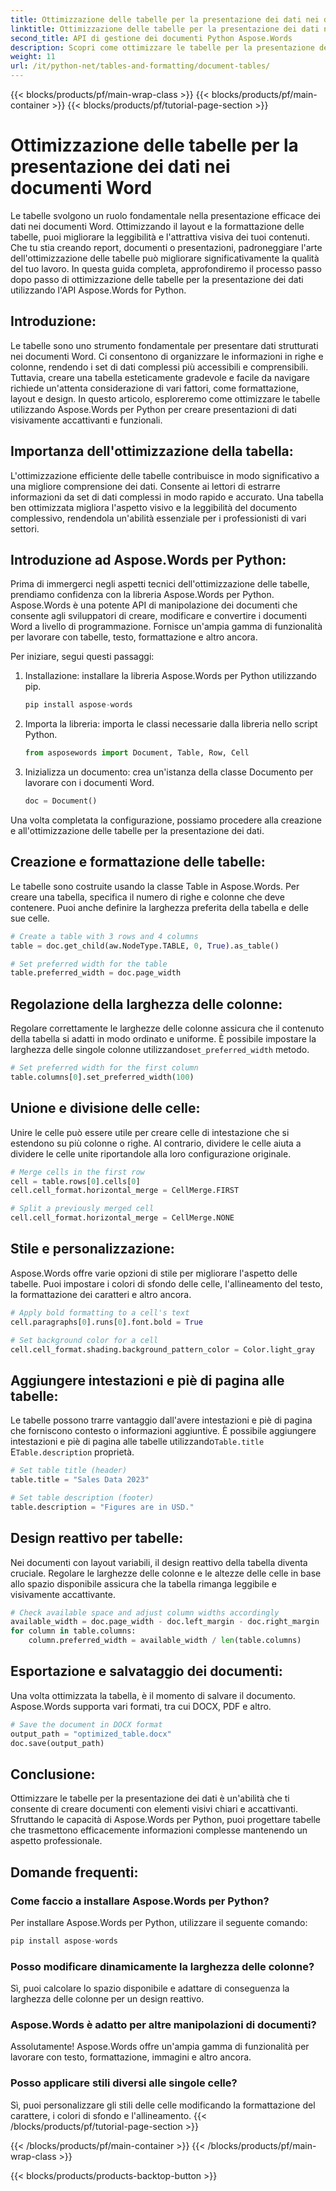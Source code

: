 ```yaml
---
title: Ottimizzazione delle tabelle per la presentazione dei dati nei documenti Word
linktitle: Ottimizzazione delle tabelle per la presentazione dei dati nei documenti Word
second_title: API di gestione dei documenti Python Aspose.Words
description: Scopri come ottimizzare le tabelle per la presentazione dei dati nei documenti Word usando Aspose.Words per Python. Migliora la leggibilità e l'attrattiva visiva con una guida passo-passo ed esempi di codice sorgente.
weight: 11
url: /it/python-net/tables-and-formatting/document-tables/
---
```


{{< blocks/products/pf/main-wrap-class >}}
{{< blocks/products/pf/main-container >}}
{{< blocks/products/pf/tutorial-page-section >}}

# Ottimizzazione delle tabelle per la presentazione dei dati nei documenti Word


Le tabelle svolgono un ruolo fondamentale nella presentazione efficace dei dati nei documenti Word. Ottimizzando il layout e la formattazione delle tabelle, puoi migliorare la leggibilità e l'attrattiva visiva dei tuoi contenuti. Che tu stia creando report, documenti o presentazioni, padroneggiare l'arte dell'ottimizzazione delle tabelle può migliorare significativamente la qualità del tuo lavoro. In questa guida completa, approfondiremo il processo passo dopo passo di ottimizzazione delle tabelle per la presentazione dei dati utilizzando l'API Aspose.Words for Python.

## Introduzione:

Le tabelle sono uno strumento fondamentale per presentare dati strutturati nei documenti Word. Ci consentono di organizzare le informazioni in righe e colonne, rendendo i set di dati complessi più accessibili e comprensibili. Tuttavia, creare una tabella esteticamente gradevole e facile da navigare richiede un'attenta considerazione di vari fattori, come formattazione, layout e design. In questo articolo, esploreremo come ottimizzare le tabelle utilizzando Aspose.Words per Python per creare presentazioni di dati visivamente accattivanti e funzionali.

## Importanza dell'ottimizzazione della tabella:

L'ottimizzazione efficiente delle tabelle contribuisce in modo significativo a una migliore comprensione dei dati. Consente ai lettori di estrarre informazioni da set di dati complessi in modo rapido e accurato. Una tabella ben ottimizzata migliora l'aspetto visivo e la leggibilità del documento complessivo, rendendola un'abilità essenziale per i professionisti di vari settori.

## Introduzione ad Aspose.Words per Python:

Prima di immergerci negli aspetti tecnici dell'ottimizzazione delle tabelle, prendiamo confidenza con la libreria Aspose.Words per Python. Aspose.Words è una potente API di manipolazione dei documenti che consente agli sviluppatori di creare, modificare e convertire i documenti Word a livello di programmazione. Fornisce un'ampia gamma di funzionalità per lavorare con tabelle, testo, formattazione e altro ancora.

Per iniziare, segui questi passaggi:

1. Installazione: installare la libreria Aspose.Words per Python utilizzando pip.
   
   ```python
   pip install aspose-words
   ```

2. Importa la libreria: importa le classi necessarie dalla libreria nello script Python.
   
   ```python
   from asposewords import Document, Table, Row, Cell
   ```

3. Inizializza un documento: crea un'istanza della classe Documento per lavorare con i documenti Word.
   
   ```python
   doc = Document()
   ```

Una volta completata la configurazione, possiamo procedere alla creazione e all'ottimizzazione delle tabelle per la presentazione dei dati.

## Creazione e formattazione delle tabelle:

Le tabelle sono costruite usando la classe Table in Aspose.Words. Per creare una tabella, specifica il numero di righe e colonne che deve contenere. Puoi anche definire la larghezza preferita della tabella e delle sue celle.

```python
# Create a table with 3 rows and 4 columns
table = doc.get_child(aw.NodeType.TABLE, 0, True).as_table()

# Set preferred width for the table
table.preferred_width = doc.page_width
```

## Regolazione della larghezza delle colonne:

 Regolare correttamente le larghezze delle colonne assicura che il contenuto della tabella si adatti in modo ordinato e uniforme. È possibile impostare la larghezza delle singole colonne utilizzando`set_preferred_width` metodo.

```python
# Set preferred width for the first column
table.columns[0].set_preferred_width(100)
```

## Unione e divisione delle celle:

Unire le celle può essere utile per creare celle di intestazione che si estendono su più colonne o righe. Al contrario, dividere le celle aiuta a dividere le celle unite riportandole alla loro configurazione originale.

```python
# Merge cells in the first row
cell = table.rows[0].cells[0]
cell.cell_format.horizontal_merge = CellMerge.FIRST

# Split a previously merged cell
cell.cell_format.horizontal_merge = CellMerge.NONE
```

## Stile e personalizzazione:

Aspose.Words offre varie opzioni di stile per migliorare l'aspetto delle tabelle. Puoi impostare i colori di sfondo delle celle, l'allineamento del testo, la formattazione dei caratteri e altro ancora.

```python
# Apply bold formatting to a cell's text
cell.paragraphs[0].runs[0].font.bold = True

# Set background color for a cell
cell.cell_format.shading.background_pattern_color = Color.light_gray
```

## Aggiungere intestazioni e piè di pagina alle tabelle:

 Le tabelle possono trarre vantaggio dall'avere intestazioni e piè di pagina che forniscono contesto o informazioni aggiuntive. È possibile aggiungere intestazioni e piè di pagina alle tabelle utilizzando`Table.title` E`Table.description` proprietà.

```python
# Set table title (header)
table.title = "Sales Data 2023"

# Set table description (footer)
table.description = "Figures are in USD."
```

## Design reattivo per tabelle:

Nei documenti con layout variabili, il design reattivo della tabella diventa cruciale. Regolare le larghezze delle colonne e le altezze delle celle in base allo spazio disponibile assicura che la tabella rimanga leggibile e visivamente accattivante.

```python
# Check available space and adjust column widths accordingly
available_width = doc.page_width - doc.left_margin - doc.right_margin
for column in table.columns:
    column.preferred_width = available_width / len(table.columns)
```

## Esportazione e salvataggio dei documenti:

Una volta ottimizzata la tabella, è il momento di salvare il documento. Aspose.Words supporta vari formati, tra cui DOCX, PDF e altro.

```python
# Save the document in DOCX format
output_path = "optimized_table.docx"
doc.save(output_path)
```

## Conclusione:

Ottimizzare le tabelle per la presentazione dei dati è un'abilità che ti consente di creare documenti con elementi visivi chiari e accattivanti. Sfruttando le capacità di Aspose.Words per Python, puoi progettare tabelle che trasmettono efficacemente informazioni complesse mantenendo un aspetto professionale.

## Domande frequenti:

### Come faccio a installare Aspose.Words per Python?

Per installare Aspose.Words per Python, utilizzare il seguente comando:
```python
pip install aspose-words
```

### Posso modificare dinamicamente la larghezza delle colonne?

Sì, puoi calcolare lo spazio disponibile e adattare di conseguenza la larghezza delle colonne per un design reattivo.

### Aspose.Words è adatto per altre manipolazioni di documenti?

Assolutamente! Aspose.Words offre un'ampia gamma di funzionalità per lavorare con testo, formattazione, immagini e altro ancora.

### Posso applicare stili diversi alle singole celle?

Sì, puoi personalizzare gli stili delle celle modificando la formattazione del carattere, i colori di sfondo e l'allineamento.
{{< /blocks/products/pf/tutorial-page-section >}}

{{< /blocks/products/pf/main-container >}}
{{< /blocks/products/pf/main-wrap-class >}}

{{< blocks/products/products-backtop-button >}}
